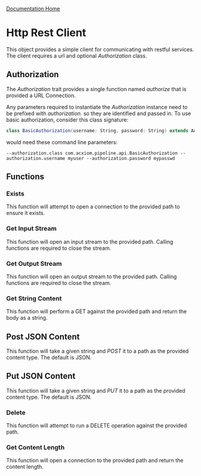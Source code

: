 [Documentation Home](readme.md)

# Http Rest Client
This object provides a simple client for communicating with restful services. The client requires a url and optional 
_Authorization_ class.

## Authorization
The _Authorization_ trait provides a single function named _authorize_ that is provided a URL Connection.

Any parameters required to instantiate the _Authorization_ instance need to be prefixed with _authorization._ so
they are identified and passed in. To use basic authorization, consider this class signature: 

```scala
class BasicAuthorization(username: String, password: String) extends Authorization
```
would need these command line parameters:
```
--authorization.class com.acxiom.pipeline.api.BasicAuthorization --authorization.username myuser --authorization.password mypasswd
```

## Functions

### Exists
This function will attempt to open a connection to the provided path to ensure it exists.

### Get Input Stream
This function will open an input stream to the provided path. Calling functions are required to close the stream.

### Get Output Stream
This function will open an output stream to the provided path. Calling functions are required to close the stream.

### Get String Content
This function will perform a GET against the provided path and return the body as a string.

## Post JSON Content
This function will take a given string and _POST_ it to a path as the provided content type. The default is JSON.

## Put JSON Content
This function will take a given string and _PUT_ it to a path as the provided content type. The default is JSON.

### Delete
This function will attempt to run a DELETE operation against the provided path.

### Get Content Length
This function will open a connection to the provided path and return the content length.
